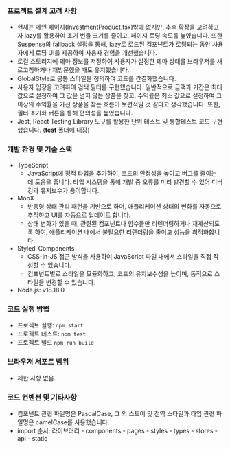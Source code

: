 ### 프로젝트 설계 고려 사항

- 현재는 메인 페이지(InvestmentProduct.tsx)밖에 없지만, 추후 확장을 고려하고자 lazy를 활용하여 초기 번들 크기를 줄이고, 페이지 로딩 속도를 높였습니다. 또한 Suspense의 fallback 설정을 통해, lazy로 로드된 컴포넌트가 로딩되는 동안 사용자에게 로딩 UI를 제공하여 사용자 경험을 개선했습니다.
- 로컬 스토리지에 테마 정보를 저장하여 사용자가 설정한 테마 상태를 브라우저를 새로고침하거나 재방문했을 때도 유지했습니다.
- GlobalStyle로 공통 스타일을 정의하여 코드를 간결화했습니다.
- 사용자 입장을 고려하여 검색 필터를 구현했습니다. 일반적으로 금액과 기간은 최대 값으로 설정하여 그 값을 넘지 않는 상품을 찾고, 수익률은 최소 값으로 설정하여 그 이상의 수익률을 가진 상품을 찾는 흐름이 보편적일 것 같다고 생각했습니다. 또한, 필터 초기화 버튼을 통해 편의성을 높였습니다.
- Jest, React Testing Library 도구를 활용한 단위 테스트 및 통합테스트 코드 구현했습니다. (**test** 폴더에 내장)

### 개발 환경 및 기술 스택

- TypeScript
  - JavaScript에 정적 타입을 추가하여, 코드의 안정성을 높이고 버그를 줄이는 데 도움을 줍니다. 타입 시스템을 통해 개발 중 오류를 미리 발견할 수 있어 디버깅과 유지보수가 용이합니다.
- MobX
  - 반응형 상태 관리 패턴을 기반으로 하며, 애플리케이션 상태의 변화를 자동으로 추적하고 UI를 자동으로 업데이트 합니다.
  - 상태 변화가 있을 때, 관련된 컴포넌트나 함수들만 리렌더링하거나 재계산되도록 하여, 애플리케이션 내에서 불필요한 리렌더링을 줄이고 성능을 최적화합니다.
- Styled-Components
  - CSS-in-JS 접근 방식을 사용하여 JavaScript 파일 내에서 스타일을 직접 작성할 수 있습니다.
  - 컴포넌트별로 스타일을 모듈화하고, 코드의 유지보수성을 높이며, 동적으로 스타일을 변경할 수 있습니다.
- Node.js: v18.18.0

### 코드 실행 방법

- 프로젝트 실행: `npm start`
- 프로젝트 테스트: `npm test`
- 프로젝트 빌드 `npm run build`

### 브라우저 서포트 범위

- 제한 사항 없음.

### 코드 컨벤션 및 기타사항

- 컴포넌트 관련 파일명은 PascalCase, 그 외 스토어 및 전역 스타일과 타입 관련 파일명은 camelCase를 사용했습니다.
- import 순서: 라이브러리 - components - pages - styles - types - stores - api - static
